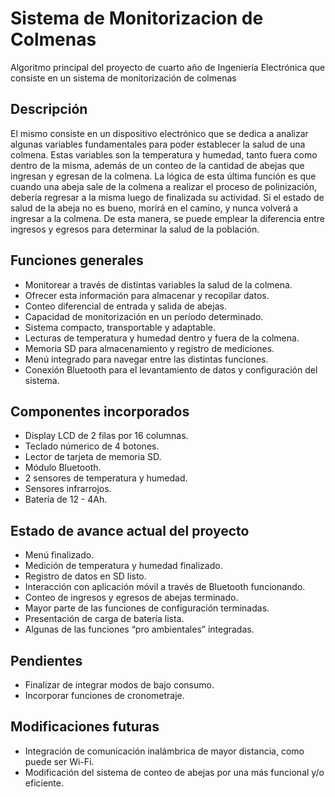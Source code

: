 # Sistema de Monitorizacion de Colmenas
Algoritmo principal del proyecto de cuarto año de Ingeniería Electrónica que consiste en un sistema de monitorización de colmenas

## Descripción
  El mismo consiste en un dispositivo electrónico que se dedica a analizar algunas variables fundamentales para poder establecer la salud de una colmena. Estas variables son la temperatura y humedad, tanto fuera como dentro de la misma, además de un conteo de la cantidad de abejas que ingresan y egresan de la colmena.
  La lógica de esta última función es que cuando una abeja sale de la colmena a realizar el proceso de polinización, debería regresar a la misma luego de finalizada su actividad. Si el estado de salud de la abeja no es bueno, morirá en el camino, y nunca volverá a ingresar a la colmena. De esta manera, se puede emplear la diferencia entre ingresos y egresos para determinar la salud de la población.
  
## Funciones generales
 - Monitorear a través de distintas variables la salud de la colmena.
 - Ofrecer esta información para almacenar y recopilar datos.
 - Conteo diferencial de entrada y salida de abejas.
 - Capacidad de monitorización en un período determinado.
 - Sistema compacto, transportable y adaptable.
 - Lecturas de temperatura y humedad dentro y fuera de la colmena.
 - Memoria SD para almacenamiento y registro de mediciones.
 - Menú integrado para navegar entre las distintas funciones.
 - Conexión Bluetooth para el levantamiento de datos y configuración del sistema.
 
## Componentes incorporados
 - Display LCD de 2 filas por 16 columnas.
 - Teclado númerico de 4 botones.
 - Lector de tarjeta de memoria SD.
 - Módulo Bluetooth.
 - 2 sensores de temperatura y humedad.
 - Sensores infrarrojos.
 - Batería de 12 - 4Ah.
 
## Estado de avance actual del proyecto
 - Menú finalizado.
 - Medición de temperatura y humedad finalizado.
 - Registro de datos en SD listo.
 - Interacción con aplicación móvil a través de Bluetooth funcionando.
 - Conteo de ingresos y egresos de abejas terminado.
 - Mayor parte de las funciones de configuración terminadas.
 - Presentación de carga de batería lista.
 - Algunas de las funciones “pro ambientales” integradas.

## Pendientes
 - Finalizar de integrar modos de bajo consumo.
 - Incorporar funciones de cronometraje.
 
## Modificaciones futuras
 - Integración de comunicación inalámbrica de mayor distancia, como puede ser Wi-Fi.
 - Modificación del sistema de conteo de abejas por una más funcional y/o eficiente.
